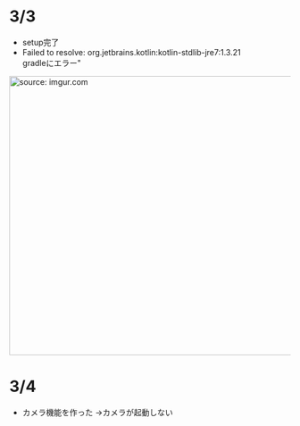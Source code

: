 # 3/3
- setup完了
- Failed to resolve: org.jetbrains.kotlin:kotlin-stdlib-jre7:1.3.21  
gradleにエラー"

<a href="https://imgur.com/pQFZGjx"><img src="https://i.imgur.com/pQFZGjx.jpg" title="source: imgur.com" width="700" height="500" /></a>

# 3/4
- カメラ機能を作った
→カメラが起動しない
